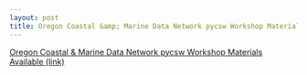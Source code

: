 ```yaml
---
layout: post
title: Oregon Coastal &amp; Marine Data Network pycsw Workshop Materials Available
---
```


[Oregon Coastal & Marine Data Network pycsw Workshop Materials Available (link)](http://www.coastalmarinedata.net/?p=229)

